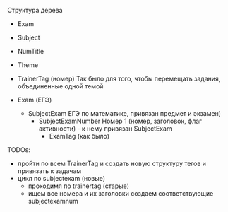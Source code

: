 Структура дерева

-   Exam
-   Subject
-   NumTitle
-   Theme
-   TrainerTag (номер)
    Так было для того, чтобы перемещать задания, объединенные одной темой

-   Exam (ЕГЭ)
    -   SubjectExam ЕГЭ по математике, привязан предмет и экзамен)
        -   SubjectExamNumber Номер 1 (номер, заголовок, флаг активности) - к нему привязан SubjectExam
            -   ExamTag (как было)

TODOs:

-   пройти по всем TrainerTag и создать новую структуру тегов и привязать к задачам
-   цикл по subjectexam (новые)
    -   проходимя по trainertag (старые)
    -   ищем все номера и их заголовки
        создаем соответствующие subjectexamnum
